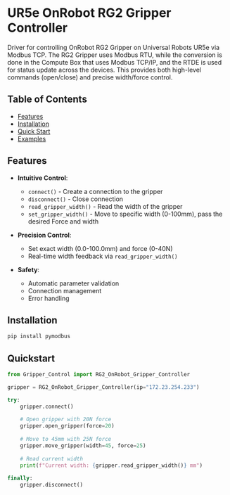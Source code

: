 # UR5e OnRobot RG2 Gripper Controller

Driver for controlling OnRobot RG2 Gripper on Universal Robots UR5e via Modbus TCP. The RG2 Gripper uses Modbus RTU, while the conversion is done in the Compute Box that uses Modbus TCP/IP, and the RTDE is used for status update across the devices. This provides both high-level commands (open/close) and precise width/force control.

## Table of Contents

- [Features](#features)
- [Installation](#installation)
- [Quick Start](#quick-start)
- [Examples](#examples)

## Features

- **Intuitive Control**:

  - `connect()` - Create a connection to the gripper
  - `disconnect()` - Close connection
  - `read_gripper_width()` - Read the width of the gripper
  - `set_gripper_width()` - Move to specific width (0-100mm), pass the desired Force and width
- **Precision Control**:

  - Set exact width (0.0-100.0mm) and force (0-40N)
  - Real-time width feedback via `read_gripper_width()`
- **Safety**:

  - Automatic parameter validation
  - Connection management
  - Error handling

## Installation

```bash
pip install pymodbus
```

## Quickstart

```python
from Gripper_Control import RG2_OnRobot_Gripper_Controller

gripper = RG2_OnRobot_Gripper_Controller(ip="172.23.254.233")

try:
    gripper.connect()
  
    # Open gripper with 20N force
    gripper.open_gripper(force=20)  
  
    # Move to 45mm with 25N force
    gripper.move_gripper(width=45, force=25)
  
    # Read current width
    print(f"Current width: {gripper.read_gripper_width()} mm")
  
finally:
    gripper.disconnect()
```
